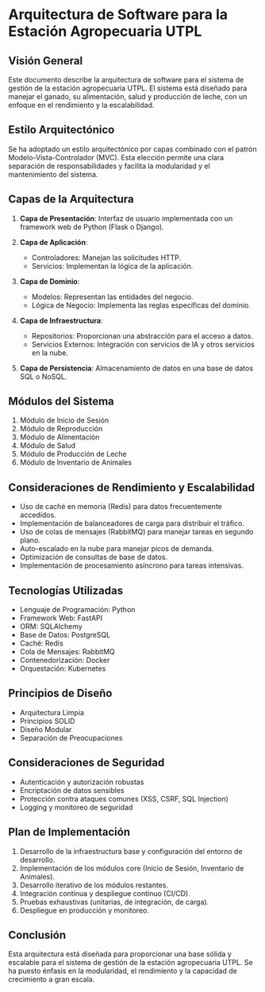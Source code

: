 # Arquitectura de Software para la Estación Agropecuaria UTPL

## Visión General
Este documento describe la arquitectura de software para el sistema de gestión de la estación agropecuaria UTPL. El sistema está diseñado para manejar el ganado, su alimentación, salud y producción de leche, con un enfoque en el rendimiento y la escalabilidad.

## Estilo Arquitectónico
Se ha adoptado un estilo arquitectónico por capas combinado con el patrón Modelo-Vista-Controlador (MVC). Esta elección permite una clara separación de responsabilidades y facilita la modularidad y el mantenimiento del sistema.

## Capas de la Arquitectura

1. **Capa de Presentación**: Interfaz de usuario implementada con un framework web de Python (Flask o Django).

2. **Capa de Aplicación**: 
   - Controladores: Manejan las solicitudes HTTP.
   - Servicios: Implementan la lógica de la aplicación.

3. **Capa de Dominio**:
   - Modelos: Representan las entidades del negocio.
   - Lógica de Negocio: Implementa las reglas específicas del dominio.

4. **Capa de Infraestructura**:
   - Repositorios: Proporcionan una abstracción para el acceso a datos.
   - Servicios Externos: Integración con servicios de IA y otros servicios en la nube.

5. **Capa de Persistencia**: Almacenamiento de datos en una base de datos SQL o NoSQL.

## Módulos del Sistema

1. Módulo de Inicio de Sesión
2. Módulo de Reproducción
3. Módulo de Alimentación
4. Módulo de Salud
5. Módulo de Producción de Leche
6. Módulo de Inventario de Animales

## Consideraciones de Rendimiento y Escalabilidad

- Uso de caché en memoria (Redis) para datos frecuentemente accedidos.
- Implementación de balanceadores de carga para distribuir el tráfico.
- Uso de colas de mensajes (RabbitMQ) para manejar tareas en segundo plano.
- Auto-escalado en la nube para manejar picos de demanda.
- Optimización de consultas de base de datos.
- Implementación de procesamiento asíncrono para tareas intensivas.

## Tecnologías Utilizadas

- Lenguaje de Programación: Python
- Framework Web: FastAPI
- ORM: SQLAlchemy
- Base de Datos: PostgreSQL
- Caché: Redis
- Cola de Mensajes: RabbitMQ
- Contenedorización: Docker
- Orquestación: Kubernetes

## Principios de Diseño

- Arquitectura Limpia
- Principios SOLID
- Diseño Modular
- Separación de Preocupaciones

## Consideraciones de Seguridad

- Autenticación y autorización robustas
- Encriptación de datos sensibles
- Protección contra ataques comunes (XSS, CSRF, SQL Injection)
- Logging y monitoreo de seguridad

## Plan de Implementación

1. Desarrollo de la infraestructura base y configuración del entorno de desarrollo.
2. Implementación de los módulos core (Inicio de Sesión, Inventario de Animales).
3. Desarrollo iterativo de los módulos restantes.
4. Integración continua y despliegue continuo (CI/CD).
5. Pruebas exhaustivas (unitarias, de integración, de carga).
6. Despliegue en producción y monitoreo.

## Conclusión

Esta arquitectura está diseñada para proporcionar una base sólida y escalable para el sistema de gestión de la estación agropecuaria UTPL. Se ha puesto énfasis en la modularidad, el rendimiento y la capacidad de crecimiento a gran escala.
